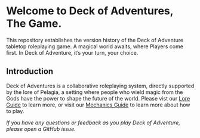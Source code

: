 # Welcome to Deck of Adventures, The Game. 

This repository establishes the version history of the Deck of Adventure tabletop
roleplaying game. A magical world awaits, where Players come first. In Deck of
Adventure, it’s your turn, your choice.

## Introduction

Deck of Adventures is a collaborative roleplaying system, directly supported by the lore
of Pelagia, a setting where people who wield magic from the Gods have the power to
shape the future of the world. Please vist our
[Lore Guide](./2_Lore/Pelagia/01_Introduction.md) to learn more, or visit our
[Mechanics Guide](1_Mechanics/01_PlayerGuide_Full.md) to learn more about how to play.

*If you have any questions or feedback as you play Deck of Adventure, please open a
 GitHub issue.*
